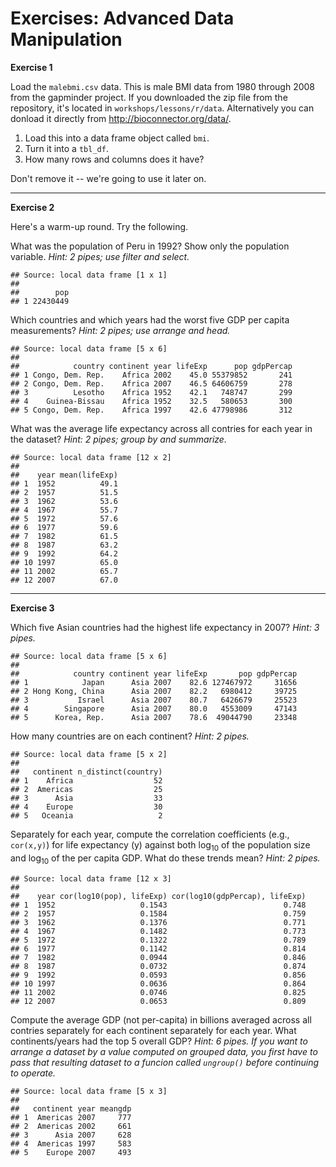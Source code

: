 # Exercises: Advanced Data Manipulation

**Exercise 1**

Load the `malebmi.csv` data. This is male BMI data from 1980 through 2008 from the gapminder project. If you downloaded the zip file from the repository, it's located in `workshops/lessons/r/data`. Alternatively you can donload it directly from <http://bioconnector.org/data/>.

1. Load this into a data frame object called `bmi`.
2. Turn it into a `tbl_df`.
3. How many rows and columns does it have?

Don't remove it -- we're going to use it later on.

---

**Exercise 2**

Here's a warm-up round. Try the following.

What was the population of Peru in 1992? Show only the population variable. _Hint: 2 pipes; use filter and select._


```
## Source: local data frame [1 x 1]
##
##        pop
## 1 22430449
```

Which countries and which years had the worst five GDP per capita measurements? _Hint: 2 pipes; use arrange and head._


```
## Source: local data frame [5 x 6]
##
##            country continent year lifeExp      pop gdpPercap
## 1 Congo, Dem. Rep.    Africa 2002    45.0 55379852       241
## 2 Congo, Dem. Rep.    Africa 2007    46.5 64606759       278
## 3          Lesotho    Africa 1952    42.1   748747       299
## 4    Guinea-Bissau    Africa 1952    32.5   580653       300
## 5 Congo, Dem. Rep.    Africa 1997    42.6 47798986       312
```

What was the average life expectancy across all contries for each year in the dataset? _Hint: 2 pipes; group by and summarize._


```
## Source: local data frame [12 x 2]
##
##    year mean(lifeExp)
## 1  1952          49.1
## 2  1957          51.5
## 3  1962          53.6
## 4  1967          55.7
## 5  1972          57.6
## 6  1977          59.6
## 7  1982          61.5
## 8  1987          63.2
## 9  1992          64.2
## 10 1997          65.0
## 11 2002          65.7
## 12 2007          67.0
```

---

**Exercise 3**

Which five Asian countries had the highest life expectancy in 2007? _Hint: 3 pipes._


```
## Source: local data frame [5 x 6]
##
##            country continent year lifeExp       pop gdpPercap
## 1            Japan      Asia 2007    82.6 127467972     31656
## 2 Hong Kong, China      Asia 2007    82.2   6980412     39725
## 3           Israel      Asia 2007    80.7   6426679     25523
## 4        Singapore      Asia 2007    80.0   4553009     47143
## 5      Korea, Rep.      Asia 2007    78.6  49044790     23348
```

How many countries are on each continent? _Hint: 2 pipes._


```
## Source: local data frame [5 x 2]
##
##   continent n_distinct(country)
## 1    Africa                  52
## 2  Americas                  25
## 3      Asia                  33
## 4    Europe                  30
## 5   Oceania                   2
```

Separately for each year, compute the correlation coefficients (e.g., `cor(x,y)`) for life expectancy (y) against both log<sub>10</sub> of the population size and log<sub>10</sub> of the per capita GDP. What do these trends mean? _Hint: 2 pipes._


```
## Source: local data frame [12 x 3]
##
##    year cor(log10(pop), lifeExp) cor(log10(gdpPercap), lifeExp)
## 1  1952                   0.1543                          0.748
## 2  1957                   0.1584                          0.759
## 3  1962                   0.1376                          0.771
## 4  1967                   0.1482                          0.773
## 5  1972                   0.1322                          0.789
## 6  1977                   0.1142                          0.814
## 7  1982                   0.0944                          0.846
## 8  1987                   0.0732                          0.874
## 9  1992                   0.0593                          0.856
## 10 1997                   0.0636                          0.864
## 11 2002                   0.0746                          0.825
## 12 2007                   0.0653                          0.809
```

Compute the average GDP (not per-capita) in billions averaged across all contries separately for each continent separately for each year. What continents/years had the top 5 overall GDP? _Hint: 6 pipes. If you want to arrange a dataset by a value computed on grouped data, you first have to pass that resulting dataset to a funcion called `ungroup()` before continuing to operate._


```
## Source: local data frame [5 x 3]
##
##   continent year meangdp
## 1  Americas 2007     777
## 2  Americas 2002     661
## 3      Asia 2007     628
## 4  Americas 1997     583
## 5    Europe 2007     493
```
